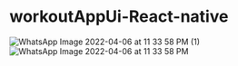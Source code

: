 # workoutAppUi-React-native
![WhatsApp Image 2022-04-06 at 11 33 58 PM (1)](https://user-images.githubusercontent.com/52624892/162135391-5ae6fe45-493c-4c21-ad8f-1791a4084b42.jpeg)
![WhatsApp Image 2022-04-06 at 11 33 58 PM](https://user-images.githubusercontent.com/52624892/162135401-0d09cebf-3ddb-44c7-9127-cfaf01e7022f.jpeg)
